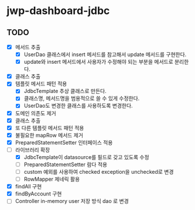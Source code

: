 # jwp-dashboard-jdbc

## TODO
- [x] 메서드 추출
  - [x] UserDao 클래스에서 insert 메서드를 참고해서 update 메서드를 구현한다.
  - [x] update와 insert 메서드에서 사용자가 수정해야 되는 부분을 메서드로 분리한다.
- [x] 클래스 추출
- [x] 템플릿 메서드 패턴 적용
  - [x] JdbcTemplate 추상 클래스로 만든다.
  - [x] 클래스명, 메서드명을 범용적으로 쓸 수 있게 수정한다.
  - [x] UserDao도 변경한 클래스를 사용하도록 변경한다.

- [x] 도메인 의존도 제거
- [x] 클래스 추출
- [x] 또 다른 템플릿 메서드 패턴 적용
- [x] 불필요한 mapRow 메서드 제거
- [x] PreparedStatementSetter 인터페이스 적용
- [ ] 라이브러리 확장
  - [x] JdbcTemplate이 datasource를 필드로 갖고 있도록 수정
  - [ ] PreparedStatementSetter 람다 적용
  - [ ] custom 예외를 사용하여 checked exception을 unchecked로 변경
  - [ ] RowMapper 제네릭 활용

- [x] findAll 구현
- [x] findByAccount 구현
- [ ] Controller in-memory user 저장 방식 dao 로 변경
